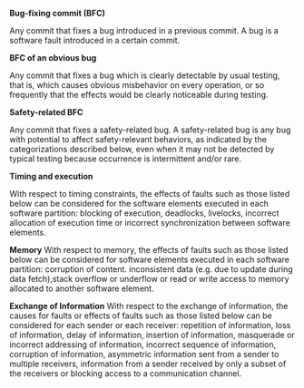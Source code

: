 **Bug-fixing commit (BFC)**

Any commit that fixes a bug introduced in a previous commit.
A bug is a software fault introduced in a certain commit.

**BFC of an obvious bug**

Any commit that fixes a bug which  is clearly detectable by usual testing, that is, which causes obvious misbehavior on every operation, or so frequently that the effects would be clearly noticeable during testing.

**Safety-related BFC**

Any commit that fixes a safety-related bug.
A safety-related bug is any bug with potential to affect safety-relevant behaviors, as indicated by the categorizations described below, even when it may not be detected by typical testing because occurrence is intermittent and/or rare.

**Timing and execution**

With respect to timing constraints, the effects of faults such as those listed below can be considered for the software elements executed in each software partition: blocking of execution, deadlocks, livelocks, incorrect allocation of execution time or incorrect synchronization between software elements.

**Memory**
With respect to memory, the effects of faults such as those listed below can be considered for software elements executed in each software partition: corruption of content. inconsistent data (e.g. due to update during data fetch),stack overflow or underflow or read or write access to memory allocated to another software element.

**Exchange of Information**
With respect to the exchange of information, the causes for faults or effects of faults such as those listed below can be considered for each sender or each receiver: repetition of information, loss of information, delay of information, insertion of information, masquerade or incorrect addressing of information, incorrect sequence of information, corruption of information, asymmetric information sent from a sender to multiple receivers, information from a sender received by only a subset of the receivers or blocking access to a communication channel.